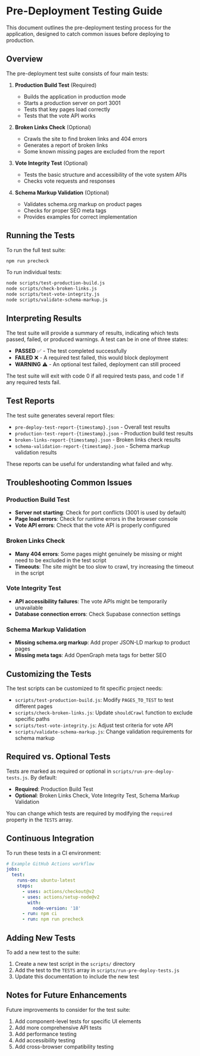 # Pre-Deployment Testing Guide

This document outlines the pre-deployment testing process for the application, designed to catch common issues before deploying to production.

## Overview

The pre-deployment test suite consists of four main tests:

1. **Production Build Test** (Required)
   - Builds the application in production mode
   - Starts a production server on port 3001
   - Tests that key pages load correctly
   - Tests that the vote API works

2. **Broken Links Check** (Optional)
   - Crawls the site to find broken links and 404 errors
   - Generates a report of broken links
   - Some known missing pages are excluded from the report

3. **Vote Integrity Test** (Optional)
   - Tests the basic structure and accessibility of the vote system APIs
   - Checks vote requests and responses

4. **Schema Markup Validation** (Optional)
   - Validates schema.org markup on product pages
   - Checks for proper SEO meta tags
   - Provides examples for correct implementation

## Running the Tests

To run the full test suite:

```bash
npm run precheck
```

To run individual tests:

```bash
node scripts/test-production-build.js
node scripts/check-broken-links.js
node scripts/test-vote-integrity.js
node scripts/validate-schema-markup.js
```

## Interpreting Results

The test suite will provide a summary of results, indicating which tests passed, failed, or produced warnings. A test can be in one of three states:

- **PASSED** ✅ - The test completed successfully
- **FAILED** ❌ - A required test failed, this would block deployment
- **WARNING** ⚠️ - An optional test failed, deployment can still proceed

The test suite will exit with code 0 if all required tests pass, and code 1 if any required tests fail.

## Test Reports

The test suite generates several report files:

- `pre-deploy-test-report-{timestamp}.json` - Overall test results
- `production-test-report-{timestamp}.json` - Production build test results
- `broken-links-report-{timestamp}.json` - Broken links check results
- `schema-validation-report-{timestamp}.json` - Schema markup validation results

These reports can be useful for understanding what failed and why.

## Troubleshooting Common Issues

### Production Build Test

- **Server not starting**: Check for port conflicts (3001 is used by default)
- **Page load errors**: Check for runtime errors in the browser console
- **Vote API errors**: Check that the vote API is properly configured

### Broken Links Check

- **Many 404 errors**: Some pages might genuinely be missing or might need to be excluded in the test script
- **Timeouts**: The site might be too slow to crawl, try increasing the timeout in the script

### Vote Integrity Test

- **API accessibility failures**: The vote APIs might be temporarily unavailable
- **Database connection errors**: Check Supabase connection settings

### Schema Markup Validation

- **Missing schema.org markup**: Add proper JSON-LD markup to product pages
- **Missing meta tags**: Add OpenGraph meta tags for better SEO

## Customizing the Tests

The test scripts can be customized to fit specific project needs:

- `scripts/test-production-build.js`: Modify `PAGES_TO_TEST` to test different pages
- `scripts/check-broken-links.js`: Update `shouldCrawl` function to exclude specific paths
- `scripts/test-vote-integrity.js`: Adjust test criteria for vote API
- `scripts/validate-schema-markup.js`: Change validation requirements for schema markup

## Required vs. Optional Tests

Tests are marked as required or optional in `scripts/run-pre-deploy-tests.js`. By default:

- **Required**: Production Build Test
- **Optional**: Broken Links Check, Vote Integrity Test, Schema Markup Validation

You can change which tests are required by modifying the `required` property in the `TESTS` array.

## Continuous Integration

To run these tests in a CI environment:

```yaml
# Example GitHub Actions workflow
jobs:
  test:
    runs-on: ubuntu-latest
    steps:
      - uses: actions/checkout@v2
      - uses: actions/setup-node@v2
        with:
          node-version: '18'
      - run: npm ci
      - run: npm run precheck
```

## Adding New Tests

To add a new test to the suite:

1. Create a new test script in the `scripts/` directory
2. Add the test to the `TESTS` array in `scripts/run-pre-deploy-tests.js`
3. Update this documentation to include the new test

## Notes for Future Enhancements

Future improvements to consider for the test suite:

1. Add component-level tests for specific UI elements
2. Add more comprehensive API tests
3. Add performance testing
4. Add accessibility testing
5. Add cross-browser compatibility testing 